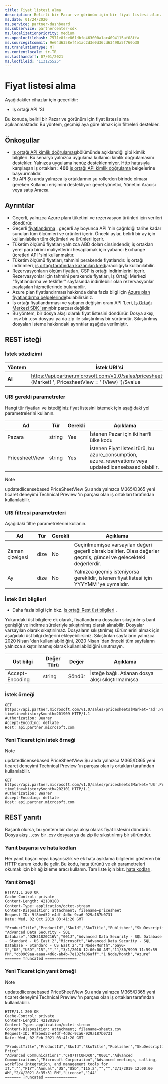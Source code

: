 ```yaml
---
title: Fiyat listesi alma
description: Belirli bir Pazar ve görünüm için bir fiyat listesi alın. Aya göre geçmişi almak için filtreleri destekler.
ms.date: 01/24/2020
ms.service: partner-dashboard
ms.subservice: partnercenter-sdk
ms.localizationpriority: medium
ms.openlocfilehash: 7571e8fce861dbfe463000a1ac4094115af08ffa
ms.sourcegitcommit: 9e64d6358ef4e1ac2d3e0d36cd63490a5f760b38
ms.translationtype: MT
ms.contentlocale: tr-TR
ms.lasthandoff: 07/01/2021
ms.locfileid: "113125525"
---
```

# <a name="get-a-price-sheet"></a>Fiyat listesi alma

Aşağıdakiler cihazlar için geçerlidir:

- İş ortağı API 'SI

Bu konuda, belirli bir Pazar ve görünüm için fiyat listesi alma açıklanmaktadır. Bu yöntem, geçmişi aya göre almak için filtreleri destekler.

## <a name="prerequisites"></a>Önkoşullar

- [Iş ortağı API kimlik doğrulaması](api-authentication.md)bölümünde açıklandığı gibi kimlik bilgileri. Bu senaryo yalnızca uygulama kullanıcı kimlik doğrulamasını destekler. Yalnızca uygulama henüz desteklenmiyor. Http hatasıyla karşılaşan iş ortakları **: 400** [iş ortağı API kimlik doğrulama](api-authentication.md) belgelerine başvurmalıdır.
- Bu API Şu anda yalnızca iş ortaklarının şu rollerden birinde olması gereken Kullanıcı erişimini destekliyor: genel yönetici, Yönetim Aracısı veya satış Aracısı.

## <a name="details"></a>Ayrıntılar

- Geçerli, yalnızca Azure planı tüketimi ve rezervasyon ürünleri için verileri döndürür.
- Geçerli [fiyatlandırma](pricing.md) , geçerli ay boyunca API 'nin çağrıldığı tarihe kadar sunulan tüm ölçümleri ve ürünleri içerir. Önceki aylar, belirli bir ay için kullanılabilen tüm ölçümleri ve ürünleri içerir.
- Tüketim ölçümü fiyatları yalnızca ABD doları cinsindendir, iş ortakları yerel para birimi maliyetlerini hesaplamak için yabancı Exchange ücretleri API 'sini kullanmaktır.
- Tüketim ölçümü fiyatları, tahmini perakende fiyatlarıdır. İş ortağı indirimleri, [iş ortağı tarafından kazanılan kredi](https://docs.microsoft.com/partner-center/partner-earned-credit-explanation)aracılığıyla kullanılabilir.
- Rezervasyonların ölçüm fiyatları, CSP iş ortağı indirimlerini içerir. Rezervasyonlar için tahmini perakende fiyatları, Iş Ortağı Merkezi "fiyatlandırma ve teklifler" sayfasında indirilebilir olan rezervasyonlar paylaşılan hizmetlerinde bulunabilir.
- Azure plan fiyatlandırması hakkında daha fazla bilgi için [Azure plan fiyatlandırma belgelerinde](https://docs.microsoft.com/partner-center/azure-plan-price-list)bulabilirsiniz.
- İş ortağı fiyatlandırması ve yabancı değişim oranı API 'Leri, [Iş Ortağı Merkezi SDK 'sının](https://docs.microsoft.com/partner-center/develop/get-started)bir parçası değildir.
- Bu yöntem, bir dosya akışı olarak fiyat listesini döndürür. Dosya akışı, .csv bir .csv dosyası ya da zip ile sıkıştırılmış bir sürümdür. Sıkıştırılmış dosyaları isteme hakkındaki ayrıntılar aşağıda verilmiştir.

## <a name="rest-request"></a>REST isteği

### <a name="request-syntax"></a>İstek sözdizimi

| Yöntem   | İstek URI'si                                                                                                 |
|----------|-------------------------------------------------------------------------------------------------------------|
| **Al** | https://api.partner.microsoft.com/v1.0/sales/pricesheets(Market=' {Market} ', PricesheetView = ' {View} ')/$value                                     |

### <a name="uri-required-parameters"></a>URI gerekli parametreler

Hangi tür fiyatları ve istediğiniz fiyat listesini istemek için aşağıdaki yol parametrelerini kullanın.

| Ad                   | Tür     | Gerekli | Açıklama                                                     |
|------------------------|----------|----------|-----------------------------------------------------------------|
|Pazara                      | string   | Yes       | İstenen Pazar için iki harfli ülke kodu       |
|PricesheetView | string   | Yes       | İstenen Fiyat listesi türü, bu azure_consumption, azure_reservations veya updatedlicensebased olabilir.  |

> [!Note]
> updatedlicensebased PriceSheetView Şu anda yalnızca M365/D365 yeni ticaret deneyimi Technical Preview 'ın parçası olan iş ortakları tarafından kullanılabilir.

### <a name="uri-filter-parameters"></a>URI filtresi parametreleri

Aşağıdaki filtre parametrelerini kullanın.

| Ad                   | Tür     | Gerekli | Açıklama                                                     |
|------------------------|----------|----------|-----------------------------------------------------------------|
|Zaman çizelgesi| dize   | No| Geçirilmemişse varsayılan değeri geçerli olarak belirler. Olası değerler geçmiş, güncel ve gelecekteki değerlerdir.       |
|Ay| dize   | No| Yalnızca geçmiş isteniyorsa gereklidir, istenen fiyat listesi için YYYYMM 'ye uymalıdır.       |

### <a name="request-headers"></a>İstek üst bilgileri

- Daha fazla bilgi için bkz. [Iş ortağı Rest üst bilgileri](headers.md) .

Yukarıdaki üst bilgilere ek olarak, fiyatlandırma dosyaları sıkıştırılmış bant genişliği ve indirme süreleriyle sıkıştırılmış olarak alınabilir. Dosyalar varsayılan olarak sıkıştırılmaz. Dosyaların sıkıştırılmış sürümlerini almak için aşağıdaki üst bilgi değerini ekleyebilirsiniz. Sıkıştırılan sayfaların yalnızca 2020 Nisan 'dan kullanılabildiğini, 2020 Nisan 'dan önceki tüm sayfaların yalnızca sıkıştırılmamış olarak kullanılabildiğini unutmayın.

| Üst bilgi                   | Değer Türü     | Değer | Açıklama                                                     |
|------------------------|----------|----------|-----------------------------------------------------------------|
|Accept-Encoding| string   | Söndür| İsteğe bağlı. Atlanan dosya akışı sıkıştırmamışsa.       |

### <a name="request-example"></a>İstek örneği

```http
GET https://api.partner.microsoft.com/v1.0/sales/pricesheets(Market='ad',PricesheetView='azure_consumption')/$value?timeline=history&month=201909 HTTP/1.1
Authorization: Bearer
Accept-Encoding: deflate
Host: api.partner.microsoft.com

```
### <a name="request-example-for-new-commerce"></a>Yeni Ticaret için istek örneği

> [!Note]
> updatedlicensebased PriceSheetView Şu anda yalnızca M365/D365 yeni ticaret deneyimi Technical Preview 'ın parçası olan iş ortakları tarafından kullanılabilir.

```http
GET https://api.partner.microsoft.com/v1.0/sales/pricesheets(Market='US',PricesheetView='updatedlicensebased')/$value?timeline=history&month=202101 HTTP/1.1
Authorization: Bearer
Accept-Encoding: deflate
Host: api.partner.microsoft.com

```

## <a name="rest-response"></a>REST yanıtı

Başarılı olursa, bu yöntem bir dosya akışı olarak fiyat listesini döndürür. Dosya akışı, .csv bir .csv dosyası ya da zip ile sıkıştırılmış bir sürümdür.

### <a name="response-success-and-error-codes"></a>Yanıt başarısı ve hata kodları

Her yanıt başarı veya başarısızlık ve ek hata ayıklama bilgilerini gösteren bir HTTP durum kodu ile gelir. Bu kodu, hata türünü ve ek parametreleri okumak için bir ağ izleme aracı kullanın. Tam liste için bkz. [hata kodları](error-codes.md).

### <a name="response-example"></a>Yanıt örneği

``` http
HTTP/1.1 200 OK
Cache-Control: private
Content-Length: 42180180
Content-Type: application/octet-stream
Content-Disposition: attachment; filename=pricesheet
Request-ID: 9f8bed52-e4df-4d0c-9ca6-929a187b0731
Date: Wed, 02 Oct 2019 03:41:20 GMT

"ProductTitle","ProductId","SkuId","SkuTitle","Publisher","SkuDescription","UnitOfMeasure","TermDuration","Market","Currency","UnitPrice","PricingTierRangeMin","PricingTierRangeMax","EffectiveStartDate","EffectiveEndDate","MeterIds","MeterType","Tags“
"Advanced Data Security - SQL Database","DZH318Z0C16V","001J","Advanced Data Security - SQL Database - Standard - US East 2","Microsoft","Advanced Data Security - SQL Database - Standard - US East 2","1 Node/Month","payG-1","US","USD","15","","","3/1/2018 12:00:00 AM","11/30/9999 11:59:59 PM","cb0969aa-aaaa-4d6c-ab4b-7e182fa06aff","1 Node/Month","Azure“
======= Truncated ==============

```

### <a name="response-example-for-new-commerce"></a>Yeni Ticaret için yanıt örneği

> [!Note]
> updatedlicensebased PriceSheetView Şu anda yalnızca M365/D365 yeni ticaret deneyimi Technical Preview 'ın parçası olan iş ortakları tarafından kullanılabilir.

``` http
HTTP/1.1 200 OK
Cache-Control: private
Content-Length: 42180180
Content-Type: application/octet-stream
Content-Disposition: attachment; filename=sheets.csv
Request-ID: 9f8bed52-e4df-4d0c-9ca6-929a187b0731
Date: Wed, 02 Feb 2021 03:41:20 GMT

"ProductTitle","ProductId","SkuId","SkuTitle","Publisher","SkuDescription","UnitOfMeasure","TermDuration","BillingPlan","Market","Currency","UnitPrice","PricingTierRangeMin","PricingTierRangeMax","EffectiveStartDate","EffectiveEndDate","Tags","ERP Price“
"Advanced Communications","CFQ7TTC0HDK0","0001","Advanced Communications","Microsoft Corporation","Advanced meetings, calling, workflow integration, and management tools for IT.","","P1Y","Annual","US","USD","115.2","","","2/1/2019 12:00:00 AM","2/4/2021 8:35:31 PM","License","144"
======= Truncated ==============

```
